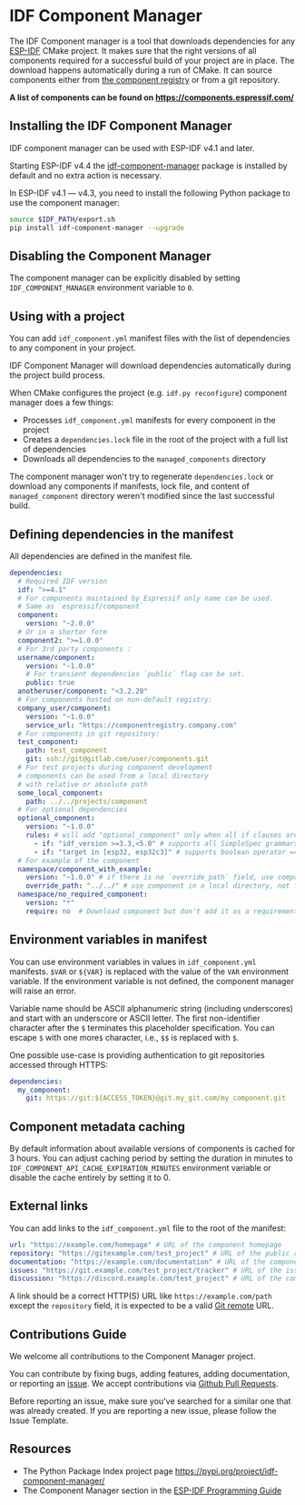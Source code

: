 # IDF Component Manager

The IDF Component manager is a tool that downloads dependencies for any [ESP-IDF](https://www.espressif.com/en/products/sdks/esp-idf) CMake project. It makes sure that the right versions of all components required for a successful build of your project are in place. The download happens automatically during a run of CMake. It can source components either from [the component registry](https://components.espressif.com/) or from a git repository.

**A list of components can be found on https://components.espressif.com/**

## Installing the IDF Component Manager

IDF component manager can be used with ESP-IDF v4.1 and later.

Starting ESP-IDF v4.4 the [idf-component-manager](https://pypi.org/project/idf-component-manager/) package is installed by default and no extra action is necessary.

In ESP-IDF v4.1 — v4.3, you need to install the following Python package to use the component manager:

```bash
source $IDF_PATH/export.sh
pip install idf-component-manager --upgrade
```

## Disabling the Component Manager

The component manager can be explicitly disabled by setting `IDF_COMPONENT_MANAGER` environment variable to `0`.

## Using with a project

You can add `idf_component.yml` manifest files with the list of dependencies to any component in your project.

IDF Component Manager will download dependencies automatically during the project build process.

When CMake configures the project (e.g. `idf.py reconfigure`) component manager does a few things:

- Processes `idf_component.yml` manifests for every component in the project
- Creates a `dependencies.lock` file in the root of the project with a full list of dependencies
- Downloads all dependencies to the `managed_components` directory

The component manager won't try to regenerate `dependencies.lock` or download any components if manifests, lock file, and content of `managed_component` directory weren't modified since the last successful build.

## Defining dependencies in the manifest

All dependencies are defined in the manifest file.

```yaml
dependencies:
  # Required IDF version
  idf: ">=4.1"
  # For components maintained by Espressif only name can be used.
  # Same as `espressif/component`
  component:
    version: "~2.0.0"
  # Or in a shorter form
  component2: ">=1.0.0"
  # For 3rd party components :
  username/component:
    version: "~1.0.0"
    # For transient dependencies `public` flag can be set.
    public: true
  anotheruser/component: "<3.2.20"
  # For components hosted on non-default registry:
  company_user/component:
    version: "~1.0.0"
    service_url: "https://componentregistry.company.com"
  # For components in git repository:
  test_component:
    path: test_component
    git: ssh://git@gitlab.com/user/components.git
  # For test projects during component development
  # components can be used from a local directory
  # with relative or absolute path
  some_local_component:
    path: ../../projects/component
  # For optional dependencies
  optional_component:
    version: "~1.0.0"
    rules: # will add "optional_component" only when all if clauses are True
      - if: "idf_version >=3.3,<5.0" # supports all SimpleSpec grammars (https://python-semanticversion.readthedocs.io/en/latest/reference.html#semantic_version.SimpleSpec)
      - if: "target in [esp32, esp32c3]" # supports boolean operator ==, !=, in, not in.
  # For example of the component
  namespace/component_with_example:
    version: "~1.0.0" # if there is no `override_path` field, use component from registry
    override_path: "../../" # use component in a local directory, not from registry
  namespace/no_required_component:
    version: "*"
    require: no  # Download component but don't add it as a requirement
```

## Environment variables in manifest

You can use environment variables in values in `idf_component.yml` manifests. `$VAR` or `${VAR}` is replaced with the value of the `VAR` environment variable. If the environment variable is not defined, the component manager will raise an error.

Variable name should be ASCII alphanumeric string (including underscores) and start with an underscore or ASCII letter. The first non-identifier character after the `$` terminates this placeholder specification. You can escape `$` with one more`$` character, i.e., `$$` is replaced with `$`.

One possible use-case is providing authentication to git repositories accessed through HTTPS:

```yaml
dependencies:
  my_component:
    git: https://git:${ACCESS_TOKEN}@git.my_git.com/my_component.git
```

## Component metadata caching

By default information about available versions of components is cached for 3 hours. You can adjust caching period by setting the duration in minutes to `IDF_COMPONENT_API_CACHE_EXPIRATION_MINUTES` environment variable or disable the cache entirely by setting it to 0.

## External links

You can add links to the `idf_component.yml` file to the root of the manifest:

```yaml
url: "https://example.com/homepage" # URL of the component homepage
repository: "https://gitexample.com/test_project" # URL of the public repository with component source code, i.e GitHub, GitLab, etc.
documentation: "https://example.com/documentation" # URL of the component documentation
issues: "https://git.example.com/test_project/tracker" # URL of the issue tracker
discussion: "https://discord.example.com/test_project" # URL of the component discussion, i.e. Discord, Gitter, forum, etc.
```

A link should be a correct HTTP(S) URL like `https://example.com/path` except the `repository` field,
it is expected to be a valid [Git remote](https://git-scm.com/book/en/v2/Git-Basics-Working-with-Remotes) URL.

## Contributions Guide

We welcome all contributions to the Component Manager project.

You can contribute by fixing bugs, adding features, adding documentation, or reporting an [issue](https://github.com/espressif/idf-component-manager/issues). We accept contributions via [Github Pull Requests](https://docs.github.com/en/github/collaborating-with-pull-requests/proposing-changes-to-your-work-with-pull-requests/about-pull-requests).

Before reporting an issue, make sure you've searched for a similar one that was already created. If you are reporting a new issue, please follow the Issue Template.

## Resources

- The Python Package Index project page https://pypi.org/project/idf-component-manager/
- The Component Manager section in the [ESP-IDF Programming Guide](https://docs.espressif.com/projects/esp-idf/en/latest/esp32/api-guides/tools/idf-component-manager.html)
